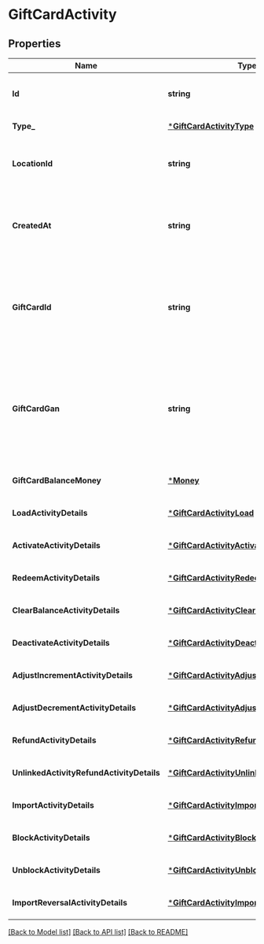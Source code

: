 # GiftCardActivity

## Properties

 Name                                      | Type                                                                                     | Description                                                                                                                                                  | Notes                        
-------------------------------------------|------------------------------------------------------------------------------------------|--------------------------------------------------------------------------------------------------------------------------------------------------------------|------------------------------
 **Id**                                    | **string**                                                                               | The Square-assigned ID of the gift card activity.                                                                                                            | [optional] [default to null] 
 **Type_**                                 | [***GiftCardActivityType**](GiftCardActivityType.md)                                     |                                                                                                                                                              | [default to null]            
 **LocationId**                            | **string**                                                                               | The ID of the [business location](entity:Location) where the activity occurred.                                                                              | [default to null]            
 **CreatedAt**                             | **string**                                                                               | The timestamp when the gift card activity was created, in RFC 3339 format.                                                                                   | [optional] [default to null] 
 **GiftCardId**                            | **string**                                                                               | The gift card ID. When creating a gift card activity, &#x60;gift_card_id&#x60; is not required if  &#x60;gift_card_gan&#x60; is specified.                   | [optional] [default to null] 
 **GiftCardGan**                           | **string**                                                                               | The gift card account number (GAN). When creating a gift card activity, &#x60;gift_card_gan&#x60;  is not required if &#x60;gift_card_id&#x60; is specified. | [optional] [default to null] 
 **GiftCardBalanceMoney**                  | [***Money**](Money.md)                                                                   |                                                                                                                                                              | [optional] [default to null] 
 **LoadActivityDetails**                   | [***GiftCardActivityLoad**](GiftCardActivityLoad.md)                                     |                                                                                                                                                              | [optional] [default to null] 
 **ActivateActivityDetails**               | [***GiftCardActivityActivate**](GiftCardActivityActivate.md)                             |                                                                                                                                                              | [optional] [default to null] 
 **RedeemActivityDetails**                 | [***GiftCardActivityRedeem**](GiftCardActivityRedeem.md)                                 |                                                                                                                                                              | [optional] [default to null] 
 **ClearBalanceActivityDetails**           | [***GiftCardActivityClearBalance**](GiftCardActivityClearBalance.md)                     |                                                                                                                                                              | [optional] [default to null] 
 **DeactivateActivityDetails**             | [***GiftCardActivityDeactivate**](GiftCardActivityDeactivate.md)                         |                                                                                                                                                              | [optional] [default to null] 
 **AdjustIncrementActivityDetails**        | [***GiftCardActivityAdjustIncrement**](GiftCardActivityAdjustIncrement.md)               |                                                                                                                                                              | [optional] [default to null] 
 **AdjustDecrementActivityDetails**        | [***GiftCardActivityAdjustDecrement**](GiftCardActivityAdjustDecrement.md)               |                                                                                                                                                              | [optional] [default to null] 
 **RefundActivityDetails**                 | [***GiftCardActivityRefund**](GiftCardActivityRefund.md)                                 |                                                                                                                                                              | [optional] [default to null] 
 **UnlinkedActivityRefundActivityDetails** | [***GiftCardActivityUnlinkedActivityRefund**](GiftCardActivityUnlinkedActivityRefund.md) |                                                                                                                                                              | [optional] [default to null] 
 **ImportActivityDetails**                 | [***GiftCardActivityImport**](GiftCardActivityImport.md)                                 |                                                                                                                                                              | [optional] [default to null] 
 **BlockActivityDetails**                  | [***GiftCardActivityBlock**](GiftCardActivityBlock.md)                                   |                                                                                                                                                              | [optional] [default to null] 
 **UnblockActivityDetails**                | [***GiftCardActivityUnblock**](GiftCardActivityUnblock.md)                               |                                                                                                                                                              | [optional] [default to null] 
 **ImportReversalActivityDetails**         | [***GiftCardActivityImportReversal**](GiftCardActivityImportReversal.md)                 |                                                                                                                                                              | [optional] [default to null] 

[[Back to Model list]](../README.md#documentation-for-models) [[Back to API list]](../README.md#documentation-for-api-endpoints) [[Back to README]](../README.md)


